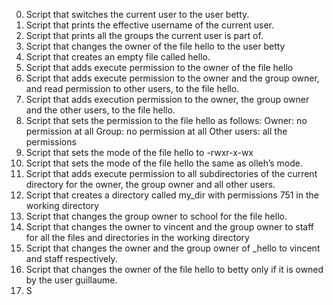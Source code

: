 0. Script that switches the current user to the user betty.
1. Script that prints the effective username of the current user.
2. Script that prints all the groups the current user is part of.
3. Script that changes the owner of the file hello to the user betty
4. Script that creates an empty file called hello.
5. Script that adds execute permission to the owner of the file hello
6. Script that adds execute permission to the owner and the group owner, and read permission to other users, to the file hello.
7. Script that adds execution permission to the owner, the group owner and the other users, to the file hello.
8. Script that sets the permission to the file hello as follows:
Owner: no permission at all
Group: no permission at all
Other users: all the permissions
9. Script that sets the mode of the file hello to -rwxr-x-wx
10. Script that sets the mode of the file hello the same as olleh’s mode.
11. Script that adds execute permission to all subdirectories of the current directory for the owner, the group owner and all other users.
12. Script that creates a directory called my_dir with permissions 751 in the working directory
13. Script that changes the group owner to school for the file hello.
14. Script that changes the owner to vincent and the group owner to staff for all the files and directories in the working directory
15. Script that changes the owner and the group owner of _hello to vincent and staff respectively.
16. Script that changes the owner of the file hello to betty only if it is owned by the user guillaume.
17. S 
